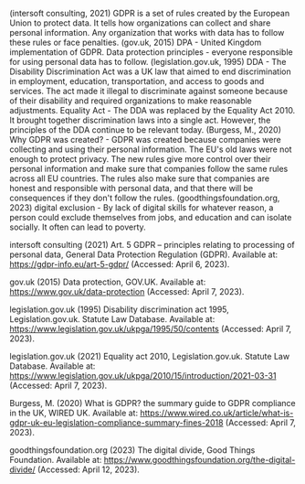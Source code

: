 (intersoft consulting, 2021)
GDPR is a set of rules created by the European Union to protect data. It tells how organizations can collect and share personal information. Any organization that works with data has to follow these rules or face penalties.
(gov.uk, 2015)
DPA - United Kingdom implementation of GDPR. Data protection principles - everyone responsible for using personal data has to follow.
(legislation.gov.uk, 1995)
DDA - The Disability Discrimination Act was a UK law that aimed to end discrimination in employment, education, transportation, and access to goods and services. The act made it illegal to discriminate against someone because of their disability and required organizations to make reasonable adjustments.
Equality Act - The DDA was replaced by the Equality Act 2010. It brought together discrimination laws into a single act. However, the principles of the DDA continue to be relevant today. 
(Burgess, M., 2020)
Why GDPR was created? - GDPR was created because companies were collecting and using their personal information. The EU's old laws were not enough to protect privacy. The new rules give more control over their personal information and make sure that companies follow the same rules across all EU countries. The rules also make sure that companies are honest and responsible with personal data, and that there will be consequences if they don't follow the rules. 
(goodthingsfoundation.org, 2023)
digital exclusion - By lack of digital skills for whatever reason, a person could exclude themselves from jobs, and education and can isolate socially. It often can lead to poverty.

intersoft consulting (2021) Art. 5 GDPR – principles relating to processing of personal data, General Data Protection Regulation (GDPR). Available at: https://gdpr-info.eu/art-5-gdpr/ (Accessed: April 6, 2023). 

gov.uk (2015) Data protection, GOV.UK. Available at: https://www.gov.uk/data-protection (Accessed: April 7, 2023). 

legislation.gov.uk (1995) Disability discrimination act 1995, Legislation.gov.uk. Statute Law Database. Available at: https://www.legislation.gov.uk/ukpga/1995/50/contents (Accessed: April 7, 2023). 

legislation.gov.uk (2021) Equality act 2010, Legislation.gov.uk. Statute Law Database. Available at: https://www.legislation.gov.uk/ukpga/2010/15/introduction/2021-03-31 (Accessed: April 7, 2023). 

Burgess, M. (2020) What is GDPR? the summary guide to GDPR compliance in the UK, WIRED UK. Available at: https://www.wired.co.uk/article/what-is-gdpr-uk-eu-legislation-compliance-summary-fines-2018 (Accessed: April 7, 2023). 

goodthingsfoundation.org (2023) The digital divide, Good Things Foundation. Available at: https://www.goodthingsfoundation.org/the-digital-divide/ (Accessed: April 12, 2023). 